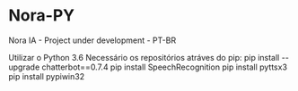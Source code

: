 # Nora-PY
Nora IA -  Project under development - PT-BR

Utilizar o Python 3.6
Necessário os repositórios atráves do pip:
  pip install --upgrade chatterbot==0.7.4
  pip install SpeechRecognition
  pip install pyttsx3
  pip install pypiwin32
